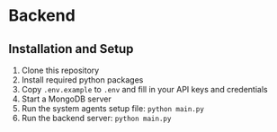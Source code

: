 # Backend

## Installation and Setup

1. Clone this repository
2. Install required python packages
3. Copy `.env.example` to `.env` and fill in your API keys and credentials
4. Start a MongoDB server
5. Run the system agents setup file: `python main.py`
6. Run the backend server: `python main.py`

